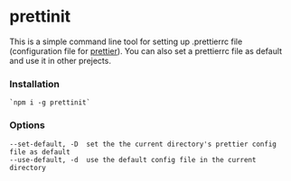 # prettinit

This is a simple command line tool for setting up .prettierrc file (configuration file for [prettier](prettier.io)). You can also set a prettierrc file as default and use it in other prejects.

### Installation
    `npm i -g prettinit`

### Options
    --set-default, -D  set the the current directory's prettier config file as default
    --use-default, -d  use the default config file in the current directory
